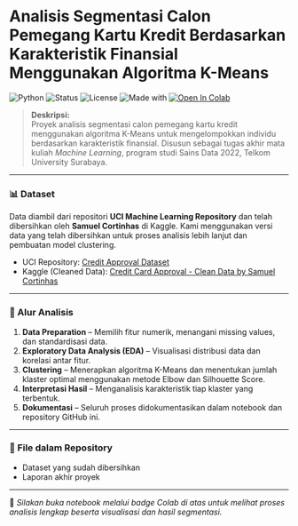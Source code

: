 # Analisis Segmentasi Calon Pemegang Kartu Kredit Berdasarkan Karakteristik Finansial Menggunakan Algoritma K-Means

![Python](https://img.shields.io/badge/Python-3.10-blue.svg)
![Status](https://img.shields.io/badge/Project-Final-green)
![License](https://img.shields.io/badge/License-MIT-blue.svg)
![Made with](https://img.shields.io/badge/Made%20with-Colab-yellow)
[![Open In Colab](https://colab.research.google.com/assets/colab-badge.svg)](https://colab.research.google.com/drive/1DjD5ED0gQHE574AE1wlfGpDp28xWYl2J)

> **Deskripsi:**  
> Proyek analisis segmentasi calon pemegang kartu kredit menggunakan algoritma K-Means untuk mengelompokkan individu berdasarkan karakteristik finansial. Disusun sebagai tugas akhir mata kuliah *Machine Learning*, program studi Sains Data 2022, Telkom University Surabaya.

---

### 📊 Dataset

Data diambil dari repositori **UCI Machine Learning Repository** dan telah dibersihkan oleh **Samuel Cortinhas** di Kaggle. Kami menggunakan versi data yang telah dibersihkan untuk proses analisis lebih lanjut dan pembuatan model clustering.

- UCI Repository: [Credit Approval Dataset](https://archive.ics.uci.edu/dataset/27/credit+approval)  
- Kaggle (Cleaned Data): [Credit Card Approval - Clean Data by Samuel Cortinhas](https://www.kaggle.com/datasets/samuelcortinhas/credit-card-approval-clean-data/data)

---


### 📌 Alur Analisis

1. **Data Preparation** – Memilih fitur numerik, menangani missing values, dan standardisasi data.  
2. **Exploratory Data Analysis (EDA)** – Visualisasi distribusi data dan korelasi antar fitur.  
3. **Clustering** – Menerapkan algoritma K-Means dan menentukan jumlah klaster optimal menggunakan metode Elbow dan Silhouette Score.  
4. **Interpretasi Hasil** – Menganalisis karakteristik tiap klaster yang terbentuk.  
5. **Dokumentasi** – Seluruh proses didokumentasikan dalam notebook dan repository GitHub ini.

---

### 📁 File dalam Repository

- Dataset yang sudah dibersihkan
- Laporan akhir proyek

---

📌 *Silakan buka notebook melalui badge Colab di atas untuk melihat proses analisis lengkap beserta visualisasi dan hasil segmentasi.*


